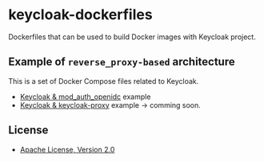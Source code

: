 # keycloak-dockerfiles
Dockerfiles that can be used to build Docker images with Keycloak project.

Example of `reverse_proxy-based` architecture
-----------

This is a set of Docker Compose files related to Keycloak.

 - [Keycloak & mod_auth_openidc](./reverse_proxy-base-arch-examples/mod_auth_openidc-example) example
 - [Keycloak & keycloak-proxy](./reverse_proxy-base-arch-examples/keycloak-proxy-example) example -> comming soon.


License
-----------

* [Apache License, Version 2.0](https://www.apache.org/licenses/LICENSE-2.0)
